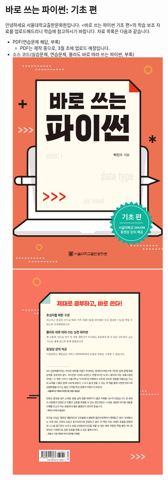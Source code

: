 # 바로 쓰는 파이썬: 기초 편

안녕하세요 서울대학교출판문화원입니다. <바로 쓰는 파이썬 기초 편>의 학습 보조 자료를 업로드해드리니 학습에 참고하시기 바랍니다. 자료 목록은 다음과 같습니다.
- PDF(연습문제 해답, 부록) 
  - PDF는 제작 중으로, 3월 초에 업로드 예정입니다.
- 소스 코드(실습문제, 연습문제, 몰라도 바로 따라 쓰는 파이썬, 부록) 
![Book Cover Front](img/book_cover_font.jpg)
![Book Cover Back](img/book_cover_back.jpg)
